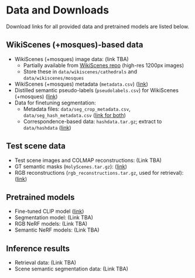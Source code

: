 # Data and Downloads

Download links for all provided data and pretrained models are listed below.

## WikiScenes (+mosques)-based data

* WikiScenes (+mosques) image data: (link TBA)
  * Partially available from [WikiScenes repo](https://github.com/tgxs002/wikiscenes/tree/main) (high-res 1200px images)
  * Store these in `data/wikiscenes/cathedrals` and `data/wikiscenes/mosques`
* WikiScenes (+mosques) metadata (`metadata.csv`) ([link](https://drive.google.com/drive/folders/1n-MH0MPBQ-efxFNQPAqh4TwoMQcoU4AD?usp=sharing))
* Distilled semantic pseudo-labels (`pseudolabels.csv`) for WikiScenes (+mosques) ([link](https://drive.google.com/drive/folders/1n-MH0MPBQ-efxFNQPAqh4TwoMQcoU4AD?usp=sharing))
* Data for finetuning segmentation:
  * Metadata files: `data/seg_crop_metadata.csv`, `data/seg_hash_metadata.csv` ([link for both](https://drive.google.com/drive/folders/1n-MH0MPBQ-efxFNQPAqh4TwoMQcoU4AD?usp=sharing))
  * Correspondence-based data: `hashdata.tar.gz`; extract to `data/hashdata` ([link](https://drive.google.com/drive/folders/1n-MH0MPBQ-efxFNQPAqh4TwoMQcoU4AD?usp=sharing))

## Test scene data

* Test scene images and COLMAP reconstructions: (Link TBA)
* GT semantic masks (`HolyScenes.tar.gz`): ([link](https://drive.google.com/drive/folders/1n-MH0MPBQ-efxFNQPAqh4TwoMQcoU4AD?usp=sharing))
* RGB reconstructions (`rgb_reconstructions.tar.gz`, used for retrieval): ([link]((https://drive.google.com/drive/folders/1n-MH0MPBQ-efxFNQPAqh4TwoMQcoU4AD?usp=sharing)))

## Pretrained models

* Fine-tuned CLIP model ([link](https://drive.google.com/drive/folders/1n-MH0MPBQ-efxFNQPAqh4TwoMQcoU4AD?usp=sharing))
* Segmentation model: (Link TBA)
* RGB NeRF models: (Link TBA)
* Semantic NeRF models: (Link TBA)

## Inference results

* Retrieval data: (Link TBA)
* Scene semantic segmentation data: (Link TBA)
